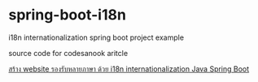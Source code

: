 # spring-boot-i18n
i18n internationalization spring boot project example

source code for codesanook aritcle

[สร้าง website รองรับหลายภาษา ด้วย i18n internationalization Java Spring Boot](http://codesanook.com/post/details/crate-website-that-supports-multiple-languages-with-i18n-internationalization-java-spring-boot/48)
